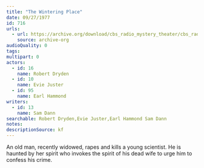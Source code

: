 ```yaml
---
title: "The Wintering Place"
date: 09/27/1977
id: 716
urls: 
  - url: https://archive.org/download/cbs_radio_mystery_theater/cbs_radio_mystery_theater-0701-0750.zip/cbs_radio_mystery_theater-0701-0750%2Fcbsrmt_0716_the_wintering_place.mp3
    source: archive-org
audioQuality: 0
tags: 
multipart: 0
actors:  
  - id: 16
    name: Robert Dryden  
  - id: 10
    name: Evie Juster  
  - id: 95
    name: Earl Hammond
writers:  
  - id: 13
    name: Sam Dann
searchable: Robert Dryden,Evie Juster,Earl Hammond Sam Dann
notes: 
descriptionSource: kf
---
```

An old man, recently widowed, rapes and kills a young scientist. He is haunted by her spirit who invokes the spirit of his dead wife to urge him to confess his crime.
